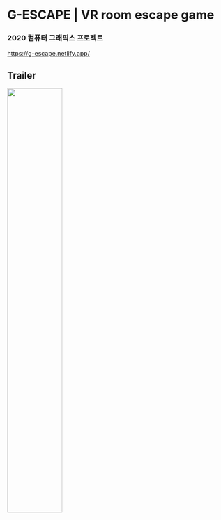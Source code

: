 # G-ESCAPE | VR room escape game
### 2020 컴퓨터 그래픽스 프로젝트
   
   https://g-escape.netlify.app/
      
      
## Trailer

[<img src="https://user-images.githubusercontent.com/47638660/100569481-8d1ed200-3311-11eb-892b-533efb74d300.png" width="50%">](https://youtu.be/152jPOcxpz4)
